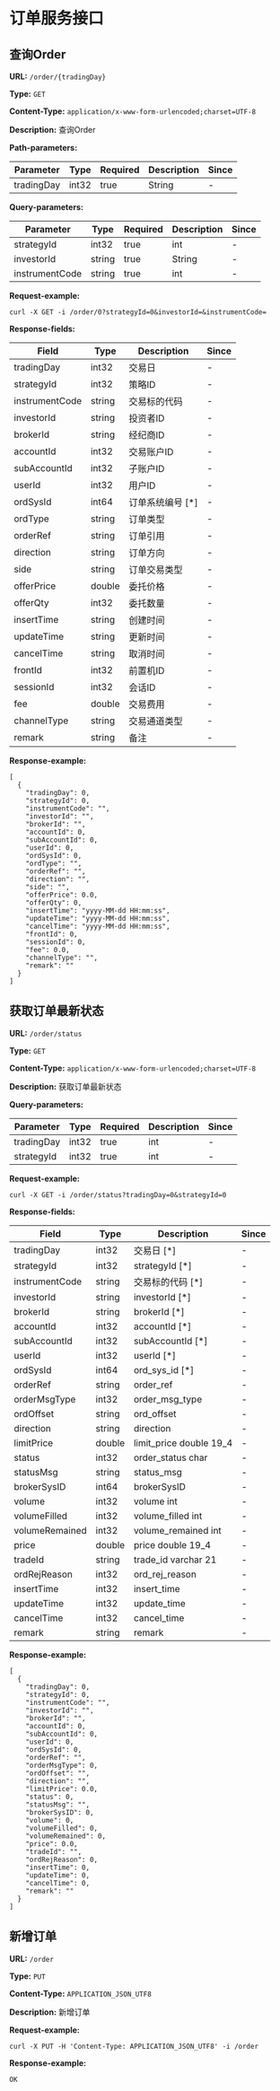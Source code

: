 
# 订单服务接口
## 查询Order

**URL:** `/order/{tradingDay}`

**Type:** `GET`


**Content-Type:** `application/x-www-form-urlencoded;charset=UTF-8`

**Description:** 查询Order


**Path-parameters:**

| Parameter | Type | Required | Description | Since |
|-----------|------|----------|-------------|-------|
|tradingDay|int32|true|    String|-|

**Query-parameters:**

| Parameter | Type | Required | Description | Since |
|-----------|------|----------|-------------|-------|
|strategyId|int32|true|    int|-|
|investorId|string|true|    String|-|
|instrumentCode|string|true|int|-|


**Request-example:**
```
curl -X GET -i /order/0?strategyId=0&investorId=&instrumentCode=
```

**Response-fields:**

| Field | Type | Description | Since |
|-------|------|-------------|-------|
|tradingDay|int32|交易日|-|
|strategyId|int32|策略ID|-|
|instrumentCode|string|交易标的代码|-|
|investorId|string|投资者ID|-|
|brokerId|string|经纪商ID|-|
|accountId|int32|交易账户ID|-|
|subAccountId|int32|子账户ID|-|
|userId|int32|用户ID|-|
|ordSysId|int64|订单系统编号 [*]|-|
|ordType|string|订单类型|-|
|orderRef|string|订单引用|-|
|direction|string|订单方向|-|
|side|string|订单交易类型|-|
|offerPrice|double|委托价格|-|
|offerQty|int32|委托数量|-|
|insertTime|string|创建时间|-|
|updateTime|string|更新时间|-|
|cancelTime|string|取消时间|-|
|frontId|int32|前置机ID|-|
|sessionId|int32|会话ID|-|
|fee|double|交易费用|-|
|channelType|string|交易通道类型|-|
|remark|string|备注|-|

**Response-example:**
```
[
  {
    "tradingDay": 0,
    "strategyId": 0,
    "instrumentCode": "",
    "investorId": "",
    "brokerId": "",
    "accountId": 0,
    "subAccountId": 0,
    "userId": 0,
    "ordSysId": 0,
    "ordType": "",
    "orderRef": "",
    "direction": "",
    "side": "",
    "offerPrice": 0.0,
    "offerQty": 0,
    "insertTime": "yyyy-MM-dd HH:mm:ss",
    "updateTime": "yyyy-MM-dd HH:mm:ss",
    "cancelTime": "yyyy-MM-dd HH:mm:ss",
    "frontId": 0,
    "sessionId": 0,
    "fee": 0.0,
    "channelType": "",
    "remark": ""
  }
]
```

## 获取订单最新状态

**URL:** `/order/status`

**Type:** `GET`


**Content-Type:** `application/x-www-form-urlencoded;charset=UTF-8`

**Description:** 获取订单最新状态



**Query-parameters:**

| Parameter | Type | Required | Description | Since |
|-----------|------|----------|-------------|-------|
|tradingDay|int32|true|int|-|
|strategyId|int32|true|int|-|


**Request-example:**
```
curl -X GET -i /order/status?tradingDay=0&strategyId=0
```

**Response-fields:**

| Field | Type | Description | Since |
|-------|------|-------------|-------|
|tradingDay|int32|交易日 [*]|-|
|strategyId|int32|strategyId [*]|-|
|instrumentCode|string|交易标的代码 [*]|-|
|investorId|string|investorId [*]|-|
|brokerId|string|brokerId [*]|-|
|accountId|int32|accountId [*]|-|
|subAccountId|int32|subAccountId [*]|-|
|userId|int32|userId [*]|-|
|ordSysId|int64|ord_sys_id [*]|-|
|orderRef|string|order_ref|-|
|orderMsgType|int32|order_msg_type|-|
|ordOffset|string|ord_offset|-|
|direction|string|direction|-|
|limitPrice|double|limit_price double 19_4|-|
|status|int32|order_status char|-|
|statusMsg|string|status_msg|-|
|brokerSysID|int64|brokerSysID|-|
|volume|int32|volume int|-|
|volumeFilled|int32|volume_filled int|-|
|volumeRemained|int32|volume_remained int|-|
|price|double|price double 19_4|-|
|tradeId|string|trade_id varchar 21|-|
|ordRejReason|int32|ord_rej_reason|-|
|insertTime|int32|insert_time|-|
|updateTime|int32|update_time|-|
|cancelTime|int32|cancel_time|-|
|remark|string|remark|-|

**Response-example:**
```
[
  {
    "tradingDay": 0,
    "strategyId": 0,
    "instrumentCode": "",
    "investorId": "",
    "brokerId": "",
    "accountId": 0,
    "subAccountId": 0,
    "userId": 0,
    "ordSysId": 0,
    "orderRef": "",
    "orderMsgType": 0,
    "ordOffset": "",
    "direction": "",
    "limitPrice": 0.0,
    "status": 0,
    "statusMsg": "",
    "brokerSysID": 0,
    "volume": 0,
    "volumeFilled": 0,
    "volumeRemained": 0,
    "price": 0.0,
    "tradeId": "",
    "ordRejReason": 0,
    "insertTime": 0,
    "updateTime": 0,
    "cancelTime": 0,
    "remark": ""
  }
]
```

## 新增订单

**URL:** `/order`

**Type:** `PUT`


**Content-Type:** `APPLICATION_JSON_UTF8`

**Description:** 新增订单





**Request-example:**
```
curl -X PUT -H 'Content-Type: APPLICATION_JSON_UTF8' -i /order
```

**Response-example:**
```
OK
```

